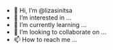 - 👋 Hi, I’m @lizasinitsa
- 👀 I’m interested in ...
- 🌱 I’m currently learning ...
- 💞️ I’m looking to collaborate on ...
- 📫 How to reach me ...

<!---
lizasinitsa/lizasinitsa is a ✨ special ✨ repository because its `README.md` (this file) appears on your GitHub profile.
You can click the Preview link to take a look at your changes.
--->
